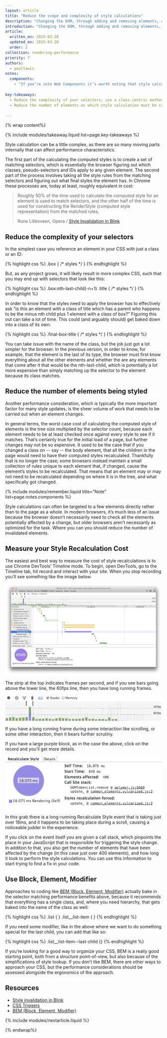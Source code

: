 ```yaml
---
layout: article
title: "Reduce the scope and complexity of style calculations"
description: "Changing the DOM, through adding and removing elements, changing attributes, classes, or through animation, will all cause the browser to recalculate element styles and, in many cases, layout (or reflow) the page, or parts of it. This process is called computed style calculation."
introduction: "Changing the DOM, through adding and removing elements, changing attributes, classes, or through animation, will all cause the browser to recalculate element styles and, in many cases, layout (or reflow) the page, or parts of it. This process is called computed style calculation."
article:
  written_on: 2015-03-20
  updated_on: 2015-03-20
  order: 2
collection: rendering-performance
priority: 7
authors:
  - paullewis
notes:
  components:
    - "If you’re into Web Components it’s worth noting that style calculations here are a little different, since by default styles do not cross the Shadow DOM boundary, and are scoped to individual components rather than the tree as a whole. Overall, however, the same concept still applies: smaller trees with simpler rules are more efficiently processed than large trees or complex rules."

key-takeaways:
  - Reduce the complexity of your selectors; use a class-centric methodology like BEM.
  - Reduce the number of elements on which style calculation must be calculated.

---
```

{% wrap content%}

{% include modules/takeaway.liquid list=page.key-takeaways %}

Style calculation can be a little complex, as there are so many moving parts internally that can affect performance characteristics.

The first part of the calculating the computed styles is to create a set of matching selectors, which is essentially the browser figuring out which classes, pseudo-selectors and IDs apply to any given element. The second part of the process involves taking all the style rules from the matching selectors and figuring out what final styles the element has. In Chrome these processes are, today at least, roughly equivalent in cost:

<div class="quote">
  <div class="container">
    <blockquote class="quote__content g-wide--push-1 g-wide--pull-1 g-medium--push-1">Roughly 50% of the time used to calculate the computed style for an element is used to match selectors, and the other half of the time is used for constructing the RenderStyle (computed style representation) from the matched rules.
    <p>Rune Lillesveen, Opera / <a href="https://docs.google.com/document/d/1vEW86DaeVs4uQzNFI5R-_xS9TcS1Cs_EUsHRSgCHGu8/edit">Style Invalidation in Blink</a></p>
    </blockquote>
  </div>
</div>


## Reduce the complexity of your selectors

In the simplest case you reference an element in your CSS with just a class or an ID:

{% highlight css %}
.box {
  /* styles */
}
{% endhighlight %}

But, as any project grows, it will likely result in more complex CSS, such that you may end up with selectors that look like this:

{% highlight css %}
.box:nth-last-child(-n+1) .title {
  /* styles */
}
{% endhighlight %}

In order to know that the styles need to apply the browser has to effectively ask “is this an element with a class of title which has a parent who happens to be the minus nth child plus 1 element with a class of box?” Figuring this out can take a lot of time. This could (and arguably should) get baked down into a class of its own:

{% highlight css %}
.final-box-title {
  /* styles */
}
{% endhighlight %}

You can take issue with the name of the class, but the job just got a lot simpler for the browser. In the previous version, in order to know, for example, that the element is the last of its type, the browser must first know everything about all the other elements and whether the are any elements that come after it that would be the nth-last-child, which is potentially a lot more expensive than simply matching up the selector to the element because its class matches.

## Reduce the number of elements being styled
Another performance consideration, which is typically the more important factor for many style updates, is the sheer volume of work that needs to be carried out when an element changes.

In general terms, the worst case cost of calculating the computed style of elements is the tree size multiplied by the selector count, because each element needs to be at least checked once against every style to see if it matches. That’s certainly true for the initial load of a page, but further changes may not be so expensive. It used to be the case that if you changed a class on -- say -- the body element, that all the children in the page would need to have their computed styles recalculated. Thankfully that is no longer the case; some browsers instead maintain a small collection of rules unique to each element that, if changed, cause the element’s styles to be recalculated. That means that an element may or may not need to be recalculated depending on where it is in the tree, and what specifically got changed.

{% include modules/remember.liquid title="Note" list=page.notes.components %}

Style calculations can often be targeted to a few elements directly rather than to the page as a whole. In modern browsers, it’s much less of an issue because the browser doesn’t necessarily need to check all the elements potentially affected by a change, but older browsers aren’t necessarily as optimized for the task. Where you can you should reduce the number of invalidated elements.

## Measure your Style Recalculation Cost
The easiest and best way to measure the cost of style recalculations is to use Chrome DevTools’ Timeline mode. To begin, open DevTools, go to the Timeline tab, hit record and interact with your site. When you stop recording you’ll see something like the image below.

<img src="images/reduce-the-scope-and-complexity-of-style-calculations/long-running-style.png" class="center" alt="DevTools showing long-running style calculations.">

The strip at the top indicates frames per second, and if you see bars going above the lower line, the 60fps line, then you have long running frames.

<img src="images/reduce-the-scope-and-complexity-of-style-calculations/frame-selection.png" class="center" alt="Zooming in on a trouble area in Chrome DevTools.">

If you have a long running frame during some interaction like scrolling, or some other interaction, then it bears further scrutiny.

If you have a large purple block, as in the case the above, click on the record and you’ll get more details.

<img src="images/reduce-the-scope-and-complexity-of-style-calculations/style-details.png" class="center" alt="Getting the details of long-running style calculations.">

In this grab there is a long-running Recalculate Style event that is taking just over 18ms, and it happens to be taking place during a scroll, causing a noticeable judder in the experience.

If you click on the event itself you are given a call stack, which pinpoints the place in your JavaScript that is responsible for triggering the style change. In addition to that, you also get the number of elements that have been affected by the change (in this case just over 400 elements), and how long it took to perform the style calculations. You can use this information to start trying to find a fix in your code.

## Use Block, Element, Modifier
Approaches to coding like [BEM (Block, Element, Modifier)](https://bem.info/) actually bake in the selector matching performance benefits above, because it recommends that everything has a single class, and, where you need hierarchy, that gets baked into the name of the class as well:

{% highlight css %}
.list { }
.list__list-item { }
{% endhighlight %}

If you need some modifier, like in the above where we want to do something special for the last child, you can add that like so:

{% highlight css %}
.list__list-item--last-child {}
{% endhighlight %}

If you’re looking for a good way to organize your CSS, BEM is a really good starting point, both from a structure point-of-view, but also because of the simplifications of style lookup. If you don’t like BEM, there are other ways to approach your CSS, but the performance considerations should be assessed alongside the ergonomics of the approach.

## Resources

* [Style invalidation in Blink](https://docs.google.com/document/d/1vEW86DaeVs4uQzNFI5R-_xS9TcS1Cs_EUsHRSgCHGu8/edit)
* [CSS Triggers](http://csstriggers.com/)
* [BEM (Block, Element, Modifier)](https://bem.info/)

{% include modules/nextarticle.liquid %}

{% endwrap%}
